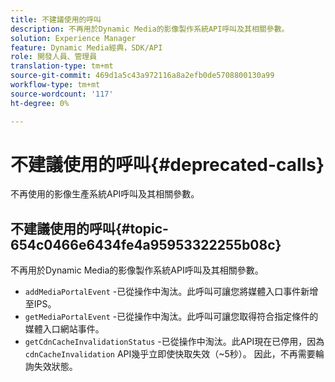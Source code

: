 ```yaml
---
title: 不建議使用的呼叫
description: 不再用於Dynamic Media的影像製作系統API呼叫及其相關參數。
solution: Experience Manager
feature: Dynamic Media經典，SDK/API
role: 開發人員、管理員
translation-type: tm+mt
source-git-commit: 469d1a5c43a972116a8a2efb0de5708800130a99
workflow-type: tm+mt
source-wordcount: '117'
ht-degree: 0%

---
```



# 不建議使用的呼叫{#deprecated-calls}

不再使用的影像生產系統API呼叫及其相關參數。

## 不建議使用的呼叫{#topic-654c0466e6434fe4a95953322255b08c}

不再用於Dynamic Media的影像製作系統API呼叫及其相關參數。

* `addMediaPortalEvent` -已從操作中淘汰。此呼叫可讓您將媒體入口事件新增至IPS。
* `getMediaPortalEvent` -已從操作中淘汰。此呼叫可讓您取得符合指定條件的媒體入口網站事件。
* `getCdnCacheInvalidationStatus` -已從操作中淘汰。此API現在已停用，因為`cdnCacheInvalidation` API幾乎立即使快取失效（~5秒）。 因此，不再需要輪詢失效狀態。

